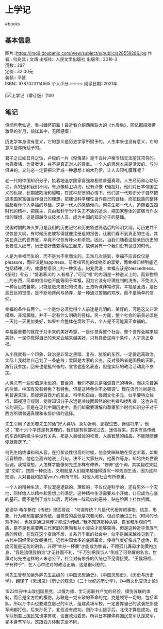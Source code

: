 # 上学记
#books

## 基本信息

图片::https://img9.doubanio.com/view/subject/s/public/s28559286.jpg
作者:: 何兆武 / 文靖 
出版社:: 人民文学出版社
出版年:: 2016-3  
页数:: 297  
定价:: 32.00元  
装帧:: 平装  
ISBN:: 9787020114665
个人评分::⭐⭐⭐⭐
阅读日期::2021年

 [![上学记（增订版）|100](https://img9.doubanio.com/view/subject/s/public/s28559286.jpg )

## 笔记
惊闻何老仙逝，看书缅怀前辈！最近看介绍西南联大的《九零后》，回忆那段艰苦激昂的岁月，徜徉其中，无限感慨！

历史学本身没有意义，它的意义是历史学家所赋予的。人生本来也没有意义，它的意义是你所赋予的。

君子之过如日月之蚀，卢梭的一片《惭悔录》是千白片卢梭专辑无法望其项背的。为尊者讳、为贤者讳，并不是真正对人的尊重。一个人的思想本来是活泼的、与时俱进的，又何必一定要把它弄成一种思想上的木乃伊，让人去顶礼膜拜呢？

老一代的中国知识分子，执着地追求国家富强和相信普遍真理，人生经历和心路历程，真的是和我们不同，有点像精卫填海，也有点像飞蛾投灯。他们对日本帝国主义的仇视，长期被欺凌和侵略，在这种悲愤的心情下，他们这一代知识分子自然把追求国家富强当作自己的理想，把建设科学理性当作自己的目标，而把民族的整体崛起看作个人幸福的基础。这是一代人的感情倾向。何先生那一代人，追随着五四时代的精神，把民主、自由和科学当作矢志不渝的追求，把国家整体的富强当作永恒的理想，这是超越专业技术人员、成为中国的知识分子的基础。

民国时期的烽火岁月是我们的历史记忆和历史叙述筛选后的简明大纲，可历史并不仅仅是大纲，有时候历史被写得就像注册组的报告，让我们看不到真正的生活。其实在真正的世界里，毕竟不仅仅有烽火和杀戮。因此，当我们随着这些亲历历史的长者进入细节，历史便好像变得陌生起来，放佛另有一个我们没有见过的时代。

人是为幸福而生的，而不是为不幸而生的。王浩几次谈到，幸福不应该仅仅是pleasure，而应该是happiness。前者指官能的或物质的享受，而幸福归根到底还包括精神上的，或思想意识上的一种状态。何兆武说：幸福应该是blessedness。《圣经》有云：“饥渴慕义的 人有福了。”可见“福”的内涵是一种道义上的，而非物质上的东西，简单的信仰也不能等同于幸福，因为它没有经理批判的洗练，不免流入一种盲目或自欺，只能是愚夫愚妇的说法。王浩听课非常欣赏。幸福是圣洁，是日高日远的觉悟，是不断地拷问与扬弃，是一种通过苦恼的欢欣，而不是简单的信仰。

幸福的条件有两个。一个是你必须觉得个人前途是光明的、美好的，可是这又非常模糊、非常朦胧，并不一定有什么明确的目标。另一方面，整个社会的前景必须是一天比一天更加美好，如果社会整体在腐败下去，个人是不可能真正幸福的。

幸福最重要的就在于对未来的美好希望，一是你觉得整个社会、整个世界会越来越美好，一是你觉得自己的未来会越来越美好，只有具备这两个条件，人才真正幸福。

从小我就有一个印象，政治是非常之黑暗、复杂、肮脏的东西，一定要远离政治。实际上我就给自己划了一条底线：爱国是大家的义务，反对侵略者是国民的天职，游行我参加，回来也是挺兴奋的，宣言也签名表态，但是实际的政治活动我不参加。

人类总有一些价值是永恒的、普世的，我们不能总是强调自己的特色，而抹杀普遍的价值。中国有没有特色？有特色，但是这特色你不必强调“。现在流行时尚是批判普遍真理，质疑源自西方的民主、科学和自由，强调文化多元，似乎要特立独行，鄙视遵守规则，觉得知识分子永远是冷峻而超然的批判者和搅乱者。这也许有它的洞见。但是在现代中国历史中，我们却需要理解和尊重那个时代知识分子对于西方所谓普遍真理和永恒价值的选择。

先生引用了张奚若先生的话“好大喜功、急功近利、鄙视过去、迷信将来”。他说：“那十六个字还是有道理的，我们是有些鄙视过去、迷信将来。其实有些传统的东西和阶级斗争没有关系，那是人类经验的积累、人类智慧的结晶，不能随随便便就否定了。”

何先生始终谦和和从容，在打架谈性很高的时候，他会笑眯眯地在旁边听着，如果话音稍停，他也会高兴地说上几句，决不让大家扫兴，他著作等身，却始终处世很低调。我常常想，人怎样才能像何先生那样有修养，“修养”这个词，其实翻过来就是“文明”。按照一种说法，文明就是人们越来越懂得遵照一种规则生活，因为这种规则，人对自我和欲望you'su有所节制，对他人和社会有所尊重。

一个人的精神生活，不仅混是逻辑的、理智的，不仅仅是科学的，还有另外一个天地，同样给人以精神和思想上的满足。这种精神生活需要从小开始，让它成为心底的基石，而不是到了成年以后，再经由一阵风似的恶补，贴在脸面上挂作招牌。

爱德华·希尔斯在《传统》里面曾说：“何谓传统？凡是代代相传的事物、信念、形象、行为和制度都是传统，自觉性的高低是次要问题，但必须通过三代（时间的长短不拘），也就是通过两传才能成为传统。”我不知道那种从容、自省和乐观的气质，是不是也需要两三代家庭的熏陶和从小浸染才能够获得，但是这种近乎贵族气质的传统，在现在这个变动不居、关系万千重的社会中，似乎是越来越难见到了。古代中国经常的改朝换代，近代中国太多的底层革命，使得气度好像成了虚伪，风度可能是无能的别名。非得“幸分一杯羹”才能成为胜者，不顾孤儿寡母才能黄袍加身，“我是流氓我怕谁”才无往而不利，“千万别把我当人”倒成了可夸耀的名言。世事对何先生这样的人未必公平，社会对有修养的传统也不见得接受。“王侯将相、宁有种乎”，在人心中绝对的政治正确，这是很可悲的。

何先生曾参加侯外庐先生主编的《中国思想通史》、《中国思想史》、《历史与历史学》，翻译了《思想录》《历史的观念》《二十世纪的历史学》，《中西文化交流史论》

1923年孙中山改组国民党，以俄为师，学习苏联共产党的经验，模仿苏联的体制，而且是全方位的模仿。苏联是一党专政的革命的党，党是领导一切的，包括军队。所以孙中山也要建立自己的军队，组建黄埔军校，一定要靠自己的武装把那些军阀都打倒。后来孙死了，北伐没有成功，到孙中山接手后，北伐才算是成功。在军队制度上国民党也学苏联，设置政治委员，所以日本媒体称国民党军队是党军，党本身有军队，这跟西方体制完全不同。
